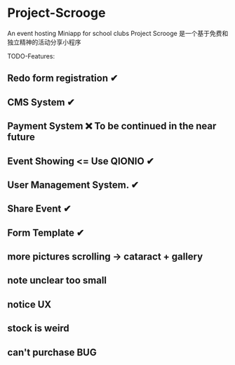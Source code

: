 # Project-Scrooge
An event hosting Miniapp for school clubs
Project Scrooge 是一个基于免费和独立精神的活动分享小程序

TODO-Features:
## Redo form registration ✔
## CMS System ✔
## Payment System ❌ To be continued in the near future 
## Event Showing <= Use QIONIO  ✔
## User Management System. ✔
## Share Event ✔
## Form Template ✔

## more pictures scrolling -> cataract + gallery

## note unclear too small

## notice UX

## stock is weird

## can't purchase BUG

